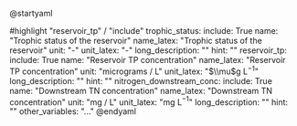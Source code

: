 @startyaml
<style>
yamlDiagram {
    highlight {
      BackGroundColor #d8e2f2
      FontColor #40454d
      FontStyle italic
    }
}
</style>
#highlight "reservoir_tp" / "include"
trophic_status:
  include: True
  name: "Trophic status of the reservoir"
  name_latex: "Trophic status of the reservoir"
  unit: "-"
  unit_latex: "-"
  long_description: ""
  hint: ""
reservoir_tp:
  include: True
  name: "Reservoir TP concentration"
  name_latex: "Reservoir TP concentration"
  unit: "micrograms / L"
  unit_latex: "$\\mu$g L$^{-1}$"
  long_description: ""
  hint: ""
nitrogen_downstream_conc:
  include: True
  name: "Downstream TN concentration"
  name_latex: "Downstream TN concentration"
  unit: "mg / L"
  unit_latex: "mg L$^{-1}$"
  long_description: ""
  hint: ""
other_variables: "..."
@endyaml
